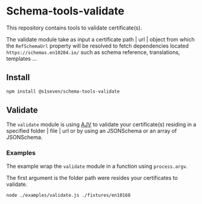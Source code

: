 # Schema-tools-validate

This repository contains tools to validate certificate(s).

The validate module take as input a certificate path | url | object from which the `RefSchemaUrl` property will be resolved to fetch dependencies located `https://schemas.en10204.io/` such as schema reference, translations, templates ...

## Install

```bash
npm install @s1seven/schema-tools-validate
```

## Validate

The `validate` module is using [AJV] to validate your certificate(s) residing in a specified folder | file | url or by using an JSONSchema or an array of JSONSchema.

### Examples

The example wrap the `validate` module in a function using `process.argv`.

The first argument is the folder path were resides your certificates to validate.

```bash
node ./examples/validate.js ./fixtures/en10168
```


[ajv]: https://www.npmjs.com/package/ajv
[json-schema-to-typescript]: https://www.npmjs.com/package/json-schema-to-typescript
